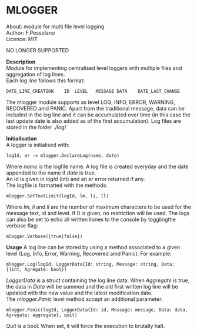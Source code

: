# MLOGGER  
About:      module for multi file level logging  
Author:     F.Pessolano  
Licence:    MIT  

NO LONGER SUPPORTED

**Description**  
Module for implementing centralised level loggers with multiple files and aggregation of log lines.  
Each log line follows this format:  

    DATE_LINE_CREATION    ID  LEVEL   MESSAGE DATA    DATE_LAST_CHANGE

The mlogger module supports as level LOG, INFO, ERROR, WARNING, RECOVERED amd PANIC. Apart from the traditional message, data can be included in the log line
and it can be accumulated over time (in this case the last update date is also added as of the first accumulation). 
Log files are stored in the folder ./log/   

**Initialisation**  
A logger is initialised with:

    logId, er := mlogger.DeclareLog(name, date) 

Where _name_ is the logfile name. A log file is created everyday and the date appended to the name if _date_ is _true_.  
An id is given in _logId_ (int) and an _er_ error returned if any.  
The logfile is formatted with the methods:  

    mlogger.SetTextLimit(logId, lm, li, ll)
    
Where _lm_, _li_ and _ll_ are the number of maximum characters to be used for the message text, id and level. If 0 is given, no restriction will be used.
The logs can also be set to echo all written liones to the console by togglingthe verbose flag:

    mlogger.Verbose({true|false})


**Usage**
A log line can be stored by using a method associated to a given level (Log, Info, Error, Warning, Recovered amd Panic). For example:  

    mlogger.Log(logId, LoggerData{Id: string, Message: string, Data: []int, Agregate: bool})  
    
_LoggerData_ is a struct containing the log line data.
When _Aggregate_ is true, the data in _Data_ will be summed and the old first written log line will be updated with the new value and the latest modification date.  
The _mlogger.Panic_ level method accept an additional parameter:

    mlogger.Panic(logId, LoggerData{Id: id, Message: message, Data: data, Agregate: aggregate}, quit)  

_Quit_ is a bool. When set, it will force the execution to brutally halt.





